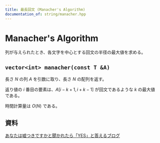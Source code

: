 ```yaml
---
title: 最長回文 (Manacher's Algorithm)
documentation_of: string/manacher.hpp
---
```


# Manacher's Algorithm
列が与えられたとき、各文字を中心とする回文の半径の最大値を求める。

## ``vector<int> manacher(const T &A)``
長さ $N$ の列 $A$ を引数に取り、長さ $N$ の配列を返す。

返り値の $i$ 番目の要素は、$A[i-k+1,i+k-1]$ が回文であるような $k$ の最大値である。

時間計算量は $O(N)$ である。

## 資料
[あなたは嘘つきですかと聞かれたら「YES」と答えるブログ](https://snuke.hatenablog.com/entry/2014/12/02/235837)